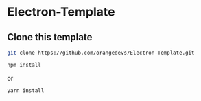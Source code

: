 # Electron-Template

## Clone this template

```bash
git clone https://github.com/orangedevs/Electron-Template.git
```

```bash
npm install
```

or

```bash
yarn install
```
